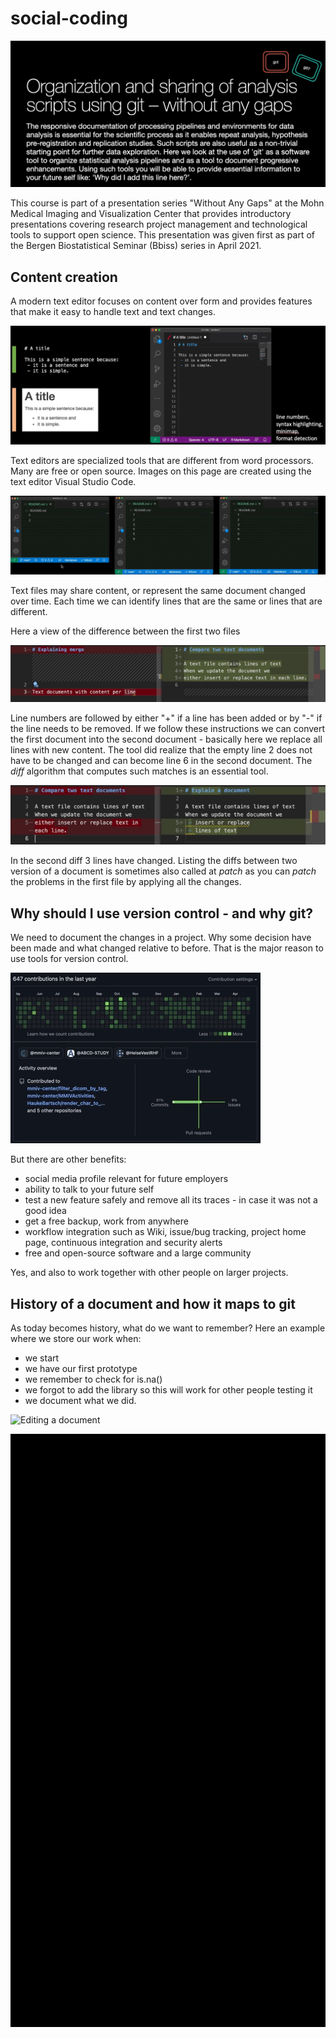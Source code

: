 # social-coding

![Announcement](images/announcement.jpg)

This course is part of a presentation series "Without Any Gaps" at the Mohn Medical Imaging and Visualization Center that provides introductory presentations covering research project management and technological tools to support open science. This presentation was given first as part of the Bergen Biostatistical Seminar (Bbiss) series in April 2021.

## Content creation

A modern text editor focuses on content over form and provides features that make it easy to handle text and text changes.

![Content creation](images/content_creation.jpg)

Text editors are specialized tools that are different from word processors. Many are free or open source. Images on this page are created using the text editor Visual Studio Code.

![Text files](images/text_files.gif)

Text files may share content, or represent the same document changed over time. Each time we can identify lines that are the same or lines that are different.

Here a view of the difference between the first two files

![Different between file 1 and file 2](images/diff1.jpg)

Line numbers are followed by either "+" if a line has been added or by "-" if the line needs to be removed. If we follow these instructions we can convert the first document into the second document - basically here we replace all lines with new content. The tool did realize that the empty line 2 does not have to be changed and can become line 6 in the second document. The *diff* algorithm that computes such matches is an essential tool.

![Different between file 2 and file 3](images/diff2.jpg)

In the second diff 3 lines have changed. Listing the diffs between two version of a document is sometimes also called at *patch* as you can *patch* the problems in the first file by applying all the changes.

## Why should I use version control - and why git?

We need to document the changes in a project. Why some decision have been made and what changed relative to before. That is the major reason to use tools for version control. 

![Contributions as social media posts](images/social_media.jpg)

But there are other benefits:
 - social media profile relevant for future employers
 - ability to talk to your future self
 - test a new feature safely and remove all its traces - in case it was not a good idea
 - get a free backup, work from anywhere
 - workflow integration such as Wiki, issue/bug tracking, project home page, continuous integration and security alerts
 - free and open-source software and a large community

Yes, and also to work together with other people on larger projects.

## History of a document and how it maps to git

As today becomes history, what do we want to remember? Here an example where we store our work when:
 - we start
 - we have our first prototype
 - we remember to check for is.na()
 - we forgot to add the library so this will work for other people testing it
 - we document what we did.

![Editing a document](images/intro-stat.gif)

![Creating memory points](images/progress.gif)
